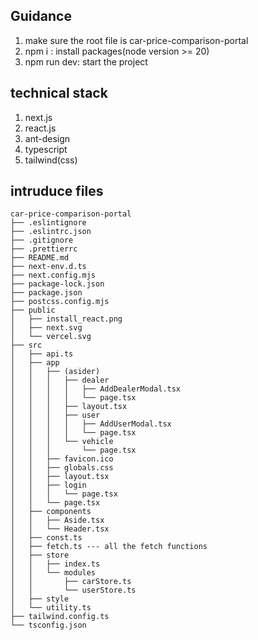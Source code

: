 ## Guidance

1. make sure the root file is car-price-comparison-portal
2. npm i : install packages(node version >= 20)
3. npm run dev: start the project

## technical stack

1. next.js
2. react.js
3. ant-design
4. typescript
5. tailwind(css)

## intruduce files

```commandline
car-price-comparison-portal
├── .eslintignore
├── .eslintrc.json
├── .gitignore
├── .prettierrc
├── README.md
├── next-env.d.ts
├── next.config.mjs
├── package-lock.json
├── package.json
├── postcss.config.mjs
├── public
│   ├── install_react.png
│   ├── next.svg
│   └── vercel.svg
├── src
│   ├── api.ts
│   ├── app
│   │   ├── (asider)
│   │   │   ├── dealer
│   │   │   │   ├── AddDealerModal.tsx
│   │   │   │   └── page.tsx
│   │   │   ├── layout.tsx
│   │   │   ├── user
│   │   │   │   ├── AddUserModal.tsx
│   │   │   │   └── page.tsx
│   │   │   └── vehicle
│   │   │       └── page.tsx
│   │   ├── favicon.ico
│   │   ├── globals.css
│   │   ├── layout.tsx
│   │   ├── login
│   │   │   └── page.tsx
│   │   └── page.tsx
│   ├── components
│   │   ├── Aside.tsx
│   │   └── Header.tsx
│   ├── const.ts
│   ├── fetch.ts --- all the fetch functions
│   ├── store
│   │   ├── index.ts
│   │   └── modules
│   │       ├── carStore.ts
│   │       └── userStore.ts
│   ├── style
│   └── utility.ts
├── tailwind.config.ts
└── tsconfig.json

```
